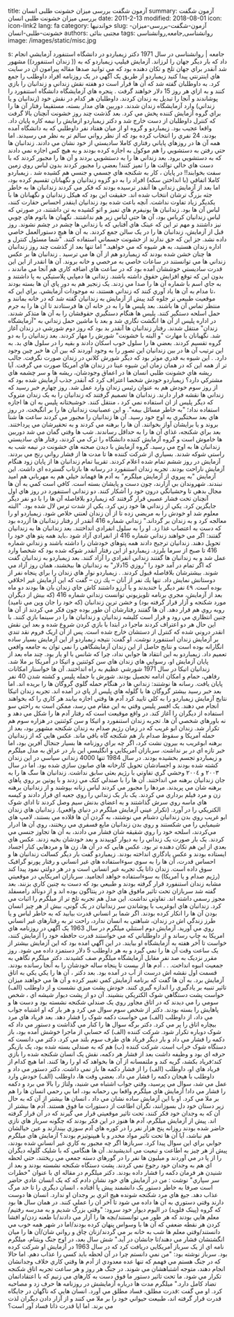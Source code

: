 title: آزمون شگفت  بررسی میزان خشونت طلبی انسان
summary: آزمون شگفت  بررسی میزان خشونت طلبی انسان
date: 2011-2-13
modified: 2018-08-01
icon:  icon-link2
lang: fa
category: خواندنیها
slug: آزمون-شگفت-بررسی-میزان-خشونت-طلبی-انسان
authors: مجتبی بنائی
tags: روانشناسی,جامعه,روانشناسی
image: /images/static/misc.jpg

s: جامعه | روانشناسی در سال 1971 دکتر زيمباردو در دانشگاه استنفورد آزمايشي انجام داد که بار ديگر جهان را لرزاند. آزمايش فيليپ زيمباردو كه به (( زندان استنفورد)) مشهور شد آنقدر براي جهان تلخ و تكان دهنده بود كه مي توانيد صدها مقاله پيرامون آن در سايت هاي اينترنتي پيدا كنيد زيمباردو از طريق يک آگهي در يک روزنامه افراد داوطلب را جمع کرد.  به داوطلبان گفته شد که آن ها قرار است دو هفته نقش زنداني و زندانبان را بازي کنند و به ازاي هر روز 15 دلار خواهند گرفت . پنجره هاي آزمايشگاه دانشگاه استنفورد را پوشاندند و آنجا را تبديل به زندان کردند. داوطلبان هر کدام در نقش خود (زندانبان و يا زنداني) وارد آزمايشگاه زندان شدند. دوربين هاي مدار بسته، مستقيما رفتار آن ها را براي گروه آزمايش کننده پخش مي کرد. بعد گذشت چند روز خشونت آنچنان بالا گرفت که کنترل داوطلبان از دست خارج شد و دکتر زيمباردو ازمايش را نيمه کاره پايان داد.   واقعا عجيب بود. زيمباردو و گروه او از ميان هفتاد نفر داوطلبي که به دانشگاه آمده بودند، 24 نفري را انتخاب کرده بود که از نظر رواني سالم تر به نظر مي رسيدند. اما همه آن ها در روزهاي پاياني رفتاري کاملا ساديستي از خود نشان مي دادند. زندانبان ها حتي رفتن به دستشويي را هم موکول به اجازه کرده بودند و به هيچ کس اجازه نمي دادند که به دستشويي برود. بعد زنداني ها را به دستشويي بردند و آن ها را مجبور کردند که با دست هاي خالي توالت ها را تميز کنند! بعضي را مجبور کردند بدون لباس روي زمين سفت بخوابند!! در پايان ، کار به شکنجه هاي جسمي و جنسي هم کشيده شد  . زيمباردو کاملا اتفاقي (با انداختن سکه) افراد را به دو گزوه زندانيان و نگهبانان تقسيم کرده بود، اما بعد از آزمايش زنداني ها آنقدر ترسيده بودند که فکر مي کردند زندانبان ها به خاطر جثه بزرگ ترشان انتخاب شده اند.  حقيقت اين بود که هيکل زندانيان و نگهبانان ها با يکديگر زياد تفاوت نداشت. آنچه باعث شده بود زندانيان اينقدر احساس حقارت کنند، لباس آن ها بود. زندانبان ها يونيفرم هاي تميز و اتو کشيده به تن داشتند، در صورتي که لباس زندانيان کرباس بود، آن ها حتي لباس زير هم نداشتند. نگهبان ها باتوم هاي چوبي نيز داشتند و مهم تر اين که عينک هاي آفتابي که با زنداني ها چشم در چشم نشوند. روز قبل از آزمايش، زندانبان ها را در يک سالن جمع کردند. به آن ها هيچ دستورالعمل خاصي داده نشد. جز اين که حق ندارند از خشونت جسماني استفاده کنند. "شما مسئول کنترل و اداره زندان هستيد، به هر شيوه که مي خواهيد." اما تنها بعد از گذشت چند روز زندانبان ها چنان خشن شده بودند که زيمباردو هم از آن ها مي ترسيد . زندانبان ها بر عکس زنداني ها مي توانستند در ساعات خاصي به مرخصي و خانه بروند. آن ها انقدر از اين اين قدرت ساديستي خوششان آمده بود که در ساعت هاي اضافه کاري هم آنجا مي ماندند ، بدون اين که توقع افزايش حقوق داشته باشند. زنداني ها دمپايي پلاستيکي به پا داشتند و به جاي اسم با شماره آن ها را صدا مي زدند. يک زنجير هم به دور پاي آن ها بسته بودند ،تا مدام به آن ها ياد آوري کنند که زنداني هستند، نه موجودات آزمايشي. براي اين که موقعيت طبيعي تر جلوه کند پيش از آزمايش به زندانيان گفته شد که در خانه بمانند و منتظر تماس آن ها باشند. بعد پليس ها را به در خانه آن ها فرستادند تا آن ها را به جرم حمل اسلحه دستگير کنند. پليس ها هنگام دستگيري حقوقشان را به آن ها متذکر شدند. در اداره پليس از آن ها انگشت نگاري شد و بعد با ماشين حمل زنداني به "آزمايشگاه زندان" منتقل شدند. رفتار زندانبان ها آنقدر بد بود که روز دوم شورشي در زندان آغاز شد.  نگهبانان با مهارت "و البته با خشونت" شورش را مهار کردند. بعد زندانيان را به دو گروه تقسيم کردند. بعضي ها را سلول خوب اسکان دادند و بقيه را در سلول هاي بد. به اين ترتيب آن ها در بين زندانيان اين تصور را به وجود آوردند که بين آن ها خبر چين وجود دارد. . اين شيوه به قدري موثر بود که ديگر شورش کلاني در زندان صورت نگرفت. جالب تر از همه اين که در همان زمان اين شيوه عينا در زندان هاي آمريکا صورت مي گرفت.  آيا ريشه هاي خشونت طلبي انسان ها در اعماق وجودشان، ريشه ها و سر چشمه هاي مشترکي دارد؟ زيمباردو خودش شخصا اعتراف کرد که آنقدر جذب آزمايش شده بود که از روز سوم خودش هم به عنوان رئيس زندان وارد عمل شد. روز چهارم خبر رسيد که زنداني ها نقشه فرار دارند. زندانبان ها تصميم گرفتند که زندانيان را به يک زندان متروک که ديگر پليس از ان استفاده نمي کرد ، منتقل کنند. خوشبختانه پليس به ان ها اجازه استفاده نداد؛ "به خاطر مسائل بيمه". و اين عصبانيت زندانبان ها را بر انگيخت. در روز هاي بعد سختگيري به اوج خود رسيد. آن ها زندانيان را مجبور مي کردند ساعت ها شنا بروند و يا برايشان آواز بخوانند. آن ها را برهنه مي کردند و به تحقيرشان مي پرداختند. بعد براي شکنجه، غذاي آن ها را به حداقل رساندند. شب ها وقتي گمان مي شد دوربين ها خاموش است و گروه آزمايش کننده دانشگاه را ترک مي کردند، رفتار هاي ساديستي زندانبان ها به اوج مي رسيد. گروه آزمايش با ديدن صحنه هاي خشونت در نيمه شب به راستي شوکه شدند. بسياري از شرکت کننده ها تا مدت ها از فشار رواني رنج مي بردند. آزمايش در روز ششم تمام شده اعلام کردند. تقريبا تمام زندانبان ها از پايان زود هنگام آزمايش ناراحت بودند. تجربه زندان استنفورد در رسانه ها بازتاب گسترده اي داشت. اين آزمايش "به پيروي از آزمايش ميلگرم" به آدم ها فهماند خيلي هم به مهرباني هم اميد نبندند. شهروندان بي آزارند، چون دست و پايشان بسته است. کافي است کمي به آن ها مجال بدهي تا وحشيانگي درون خود را آشکار کنند.  دو زنداني استنفورد در روز هاي اول آنچنان تحت فشار عصبي قرار گرفتند که زيمباردو بلافاصله آن ها را با دو نفر ديگر جايگزين کرد. يکي از زنداني ها خود زني کرد. يکي از شدت ترس لال شده بود. "البته معلوم شد او خودش را به مريضي زده تا از آن زندان لعنتي خلاص شود. زيمباردو او را معالجه کرد و به زندان بر گرداند." زنداني شماره 416 آنقدر از رفتار زندانبان ها آزرده بود که دست به اعتصاب غذا زد. او را به سلول انفرادي انداختند. بعد زندانبان ها به زندانيان گفتند: اگر مي خواهند زنداني شماره 416 از انفرادي آزاد شود ،بايد همه پتو هاي خود را تحويل دهند. زندانيان ترجيح دادند همه پتوهاي خودشان را داشته باشند و زنداني شماره 416 تا صبح از سرما بلرزد. زيمباردو از اين رفتار آنقدر شوکه شده بود که شخصا وارد عمل شد و به زندانبان ها گفتند زنداني انفرادي را آزاد کنند. بعد زيمباردو به زندانيان گفت که اگر تمام در آمد خود را "روزي 15دلار" به زندانبان ها ببخشند، همان روز آزاد مي شوند.  بيشترشان بلافاصله قبول کردند. . زيمباردو نوار هاي زندان را براي پنجاه نفر از دوستانش نمايش داد. تنها يك نفر از آنان – يك زن – گفت كه اين آزمايش غير اخلاقي بوده است. ٤٩ نفر ديگر يا خنديدند و يا آرزو داشتند كاش جاي زندان بان ها بودند دو ماه بعد از آزمايش، مجري برنامه تلويزيوني توانست زنداني شماره 416 (که بيش از ديگران مورد شکنجه و آزار قرار گرفته بود) و خشن ترين زندانبان (که خود را جان وين مي ناميد) روبه روي هم قرار دهد. آن ها گفتند رفتارشان آن طور بوده چون فکر مي کردند از آن ها چنين انتظاري مي رود و قرار است کليشه زندانيان و زندانبان ها را در سينما بازي کنند. با اين حال هر دو اعتراف کردند ماجرا در ابتدا با بازي کردن شروع شده و بعد اين نقش انقدر دروني شده که کنترل از دستشان خارج شده است. پس از آن اريک فروم نقد تندي بر آزمايش زندان استنفورد نوشت. او گفت: نتيجه زيمباردو از اين آزمايش بسيار ساده انگارانه بوده است و نتايج حاصل از اين زندان آزمايشگاهي را نمي توان به جامعه واقعي تعميم داد. زيمباردو به اين انتقاد ها جوابي نداد، چرا که شانس با او يار بود.  چند ماه بعد از پايان آزمايش او، رسوايي هاي زندان هاي سن کوئنتين و اتيکا در آمريکا بر ملا شد. زندانيان اتيکا در سال 1971 شورشي عظيم به راه انداختند. آن ها خواستار امکانات رفاهي، حمام و امکان ادامه تحصيل بودند. شورش با حمله پليس و کشته شدن 40 نفر پايان يافت. رسانه ها نوشتند: زنداني ها در هنگام حمله گلوي گروگان ها را بريده اند. اما بعد خبر رسيد بيشتر گروگان ها با گلوله هاي پليس از پاي در آمده اند. تجربه زندان اتيکا نتايج آزمايش زيمباردو را به کلي تاييد کرد آدم ها وقتي اجازه بيابند هر کاري را که بخواهند انجام مي دهند. يک افسر پليس وقتي به اين مقام مي رسد، ممکن است به راحتي سو استفاده از ديگران را آغاز کند.  در واقع موقيعت است که رفتار آدم ها را شکل مي دهد و نه باورهاي شخصي آن ها. تجربه زندان استنفورد و اتيکا و سن کوئنتين در هزاره سوم هم تکرار شد. زندان ابو غريب که در زمان رژيم صدام به زندان شکنجه مشهور بود، بعد از حمله آمريکا و سقوط صدام باز هم شکنجه گاه باقي ماند. عکس هايي که از زندانيان برهنه ابوغريب به بيرون نشت کرد، اگر چه براي روزنامه ها بسيار جنجال آفرين بود، اما خبر تازه اي در بر نداشت.  سربازان آمريکايي و انگليسي اين بار در عراق به مدل ميلگرم و زيمباردو تجسم بخشيده بودند. در سال 1984 تنها 4000 زنداني سياسي در اين زندان کشته شده بودند و اجسادشان تحويل کارخانه هاي صابون سازي شده بود. اما در سال ٢٠٠٣ و ٢٠٠٤ وحشي گري تفاوتي با رژيم بعثي سابق نداشت. زندانبان ها سگ ها را به جان زندانيان برهنه مي انداختند. آن ها را با صندلي کتک مي زدند و با پوتين بر روي پاهاي برهنه شان مي پريدند. مردها را مجبور مي کردند لباس زنانه بپوشند و از زندانيان برهنه زن و مرد فيلم برداري مي کردند. يک بار يک زنداني را روي جعبه اي قرار دادند و کيسه هاي ماسه روي سرش گذاشتند و به اعضاي بدنش سيم وصل کردند تا اداي شوک الکتريکي را در آورد. (تکرار عيني آزمايش ميلگرم در دنياي واقعي). زندانبان هاي زندان ابو غريب روي بدن زندانيان دشنام مي نوشتند، به گردن آن ها قلاده مي بستند، لامپ هاي شيميايي را مي شکستند و روي بدن زندانيان مايع فسفري مي ريختند، روي آن ها ادرار مي‌کردند، اسلحه خود را روي شقيقه شان فشار مي دادند، به آن ها تجاوز جنسي مي کردند.  يک بار صورت يک زنداني را به ديوار کوبيدند و بعد خودشان بخيه زدند. عکس هاي بعدي از اين هم تکان دهنده تر بود. عکس هايي كه در آن ها، زن ها و مردهايي کنار اجساد ايستاده بودند و عکس يادگاري انداخته بودند. زيمباردو گفت بار ديگر کسالت زندانبان ها و احساس قدرت، آن ها را به سوي سوءاستفاده هاي غير انساني و رفتار پورنو گرافيک سوق داده است. زندان ذاتا يک تجربه غير انساني است و در هر دولتي نمود پيدا کند (رژيم صدام و يا آمريکا) به سوءاستفاده خواهد انجاميد. سربازان امريکايي در موقعيتي مشابه زندان استنفورد قرار گرفته بودند و طبيعي بود که دست به چنين کاري بزنند. بعد گفته شد سربازان تحت تاثير مافوق هاي خود در پنتاگون بوده اند و از دونالد رامسفلد مجوز رسمي داشته اند. تفاوتي نداشت. اين مدل هم تجربه تلخ تر از ميلگرم را اثبات مي کرد. زندانبان هاي ابوغريب با پوشاندن سر زندانيان در يک گوني، بيش از هر چيز انسان بودن آن ها را انکار کرده بودند. اگر شما بر انساني قدرت بيابيد که به خاطر لباس و يا طرز زندگي اش در زندان، شباهتي به انسان ندارد، راحت تر به رفتارهاي غير انساني روي مي آوريد.  آزمایش دوم  استنلي ميلگرم در سال 1963 يک آگهي در روزنامه هاي امريکا به چاپ رساند و از داوطلباني که مي خواستند قدرت حافظه خود را آزمايش کنند، خواست تا آخر هفته به آزمايشگاه او بيايند. در اين آگهي امده بود که اين آزمايش بيشتر از يک ساعت وقت آن ها را نمي گيرد و به هر داوطلب 5 دلار دستمزد داده مي شود. روز مقرر نزديک به صد نفر مقابل آزمايشگاه ميلگرم صف کشيدند. دکتر ميلگرم نگاهي به جمعيت انبوه انداخت. . . آدم ها از بيست تا پنجاه ساله خودشان را به آنجا رسانده بودند. قسمت اول نقشه اش درست از آب در آمده بود.  بعد دکتر ، آن ها را يکي يکي به اتاق آزمايش برد. به آن ها گفت که برنامه آزمايش کمي تغيير کرده و آن ها مي خواهند ميزان تاثير تنبيه بر يادگيري را اندازه گيري کنند. خودش پشت ميزي نشست و از داوطلب (الف) خواست پشت دستگاهي شوک الکتريکي بنشيند. آن دو از پشت ديوار شيشه اي ، شخص سومي را مي ديدند که در اتاق مجاور روي يک صندلي شکنجه نشسته بود و دست ها و پاهايش را بسته بودند. دکتر از شخص سوم سوال مي کرد و هر بار که او اشتباه جواب مي داد، از داوطلب (الف) مي خواست دکمه شوک را فشار دهد. بعد فرياد هاي مرد بيچاره اتاق را پر مي کرد. دکتر برگه سوال ها را کنار مي گذاشت و دستور مي داد که شوک دوباره تکرار شود. شرکت کننده (الف) که حسابي از ماجرا خوشش آمده بود، باز دکمه را فشار مي داد و بار ديگر فرياد هاي طرف سوم بلند مي کرد. دکتر مي دانست که دستگاه شوک خراب است. شرکت کننده (ب) هم که به صندلي بسته شده بود، يک بازيگر حرفه اي بود و وظيفه داشت بعد از فشار هر دکمه، نقش يک انسان شکنجه شده را بازي کند؛فرياد بکشد، گريه کند و ملتمسانه از آن ها بخواهد که او را رها کنند. اما هيچ کدام از فرياد هاي او، داوطلب (الف) را از فشار دکمه ها باز نمي داشت.  دکتر دستور مي داد و داوطلب با هيجان دکمه را فشار مي داد. بعضي وقت ها، داوطلب (الف) خودش وارد عمل مي شد، سوال مي پرسيد، وقتي جواب اشتباه مي شنيد، ولتاژ را بالا مي برد و دکمه را فشار مي داد! آزمايش هاي ميلگرم واقعا بي رحمانه بود، اما بي رحمي انسان ها را هم بر ملا مي کرد. او با اين آزمايش ساده نشان مي داد ، انسان ها بيشتر از آن که به حال زير دستان خود دل بسوزانند، نگران اطاعت از دستورات ما فوق هستند. آدم ها بيشتر از آن که به وجدان خود فکر کنند، تحت تاثير موقعيتي قرار مي گيرند که در آن قرار گرفته اند.  پيش از آزمايش ميلگرم، آدم ها هنوز در اين فکر بودند که چگونه سرباز هاي نازي حاضر شده بودند روزانه پنج هزار نفر را در کوره هاي آدم سوزي بيندازند و عين خيالشان هم نباشد، آيا آن ها تحت تاثير مواد مخدر و يا هيپنوتيزم بودند؟ آزمايش هاي ميلگرم جوابي براي اين سوال پيدا کرد. سربازها اگر چه مجبور به کاري غير انساني شده بودند، پيش از هر چيز به اطاعت و تبعيت مي انديشيدند. آن ها هنگامي که با شليک گلوله ديگران را از پا در مي آوردند و ميليون ها نفر را در گورهاي دسته جمعي مي ريختند، حتي لحظه اي هم به وجدان خود رجوع نمي کردند. پشت دستگاه شکنجه نشسته بودند و بعد از شنيدن هر فرمان دکمه را فشار داده بودند. دکتر ميلگرم در مقاله اي با عنوان "خطرات سر سپاري" نوشت : من در آزمايش هاي خود نشان دادم که که يک انسان عادي حاضر است صرفا به خاطر دستور يک دانشمند پيش پا اُفتاده ، انسان ديگري را تا حد مرگ عذاب دهد. جيغ هاي مرد شکنجه شونده هيچ اثري بر وجدان او ندارد.  انسان ها دوست دارند وقتي دستوري به آن ها داده مي شود تا آخر ان را عملي کنند. در همان سال ها بود که گروه (پينک فلويد) در البوم ديوار خود سرود: "وقتي بزرگ شديم و به مدرسه رفتيم/معلم هايي بودند که هر طور مي توانستند/بچه ها را آزار مي دادند/با طعنه زدن/و افشا کردن هر نقطه ضعفي که آن ها با وسواس پنهان کرده بودند/اما در شهر همه خوب مي دانستند/وقتي معلم ها شب به خانه بر مي گردند/زنان چاق و رواني شان/آن ها را ميان انگشتشان فشار مي دهند/تا جانشان در آيد." شش سال بعد، در اوج جنگ ويتنام، ميلگرم نامه اي از يک سرباز آمريکايي دريافت کرد که در سال 1963 در آزمايش او شرکت کرده بود.  سرباز نوشته بود: "من نمي دانستم چرا در آن لحظه بايد کسي را عذاب دهم. اما حالا که در جنگ هستم مي فهمم که تنها عده معدودي از آدم ها وقتي کاري خلاف وجدانشان انجام دهند، متوجه اشتباهشان مي شوند. در جنگ هر روز و هر ساعت تجربه اتاق شکنجه تکرار مي شود. ما تحت تاثير دستور ما فوق دست به کارهاي مي زنيم که با اعتقاداتمان تضاد کامل دارد." ميلگرم مدت ها درباره آزمايشش در روزنامه ها حرف زد و مصاحبه کرد. او مي گفت :قدرت مطلق، فساد مطلق مي آورد. انسان هايي که ناگهان در جايگاه قدرت قرار گرفته اند، طبيعت حيواني خود را بر ملا مي کنند و از آزار دادن ديگران لذت مي برند. اما ايا قدرت ذاتا فساد آور است؟
